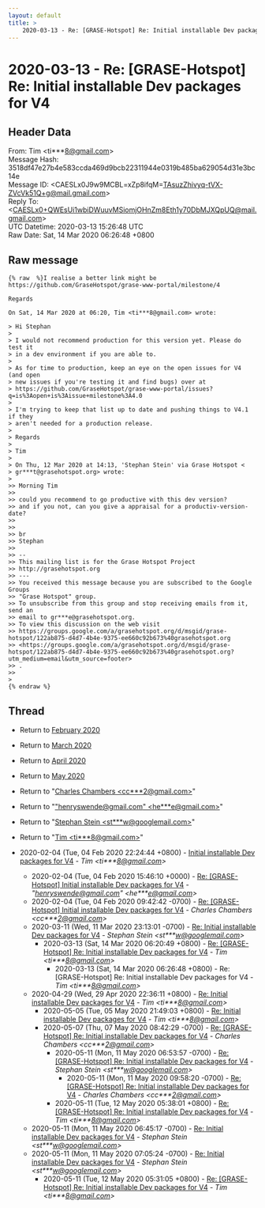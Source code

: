 ```yaml
---
layout: default
title: >
    2020-03-13 - Re: [GRASE-Hotspot] Re: Initial installable Dev packages for V4
---
```


# 2020-03-13 - Re: [GRASE-Hotspot] Re: Initial installable Dev packages for V4

## Header Data

From: Tim \<ti***8@gmail.com\><br>
Message Hash: 3518df47e27b4e583ccda469d9bcb22311944e0319b485ba629054d31e3bc14e<br>
Message ID: \<CAESLx0J9w9MCBL=xZp8ifqM=TAsuzZhivyq-tVX-ZVcVk51Q+g@mail.gmail.com\><br>
Reply To: \<CAESLx0+QWEsUi1wbiDWuuvMSiomjOHnZm8Eth1y70DbMJXQpUQ@mail.gmail.com\><br>
UTC Datetime: 2020-03-13 15:26:48 UTC<br>
Raw Date: Sat, 14 Mar 2020 06:26:48 +0800<br>

## Raw message

```
{% raw  %}I realise a better link might be
https://github.com/GraseHotspot/grase-www-portal/milestone/4

Regards

On Sat, 14 Mar 2020 at 06:20, Tim <ti***8@gmail.com> wrote:

> Hi Stephan
>
> I would not recommend production for this version yet. Please do test it
> in a dev environment if you are able to.
>
> As for time to production, keep an eye on the open issues for V4 (and open
> new issues if you're testing it and find bugs) over at
> https://github.com/GraseHotspot/grase-www-portal/issues?q=is%3Aopen+is%3Aissue+milestone%3A4.0
>
> I'm trying to keep that list up to date and pushing things to V4.1 if they
> aren't needed for a production release.
>
> Regards
>
> Tim
>
> On Thu, 12 Mar 2020 at 14:13, 'Stephan Stein' via Grase Hotspot <
> gr***t@grasehotspot.org> wrote:
>
>> Morning Tim
>>
>> could you recommend to go productive with this dev version?
>> and if you not, can you give a appraisal for a productiv-version-date?
>>
>>
>> br
>> Stephan
>>
>> --
>> This mailing list is for the Grase Hotspot Project
>> http://grasehotspot.org
>> ---
>> You received this message because you are subscribed to the Google Groups
>> "Grase Hotspot" group.
>> To unsubscribe from this group and stop receiving emails from it, send an
>> email to gr***e@grasehotspot.org.
>> To view this discussion on the web visit
>> https://groups.google.com/a/grasehotspot.org/d/msgid/grase-hotspot/122ab875-d4d7-4b4e-9375-ee660c92b673%40grasehotspot.org
>> <https://groups.google.com/a/grasehotspot.org/d/msgid/grase-hotspot/122ab875-d4d7-4b4e-9375-ee660c92b673%40grasehotspot.org?utm_medium=email&utm_source=footer>
>> .
>>
>
{% endraw %}
```

## Thread

+ Return to [February 2020](/archive/2020/02)
+ Return to [March 2020](/archive/2020/03)
+ Return to [April 2020](/archive/2020/04)
+ Return to [May 2020](/archive/2020/05)

+ Return to "[Charles Chambers <cc***2<span>@</span>gmail.com>](/authors/cc___2_at_gmail_com)"
+ Return to "["henryswende@gmail.com" <he***e<span>@</span>gmail.com>](/authors/he___e_at_gmail_com)"
+ Return to "[Stephan Stein <st***w<span>@</span>googlemail.com>](/authors/st___w_at_googlemail_com)"
+ Return to "[Tim <ti***8<span>@</span>gmail.com>](/authors/ti___8_at_gmail_com)"

+ 2020-02-04 (Tue, 04 Feb 2020 22:24:44 +0800) - [Initial installable Dev packages for V4](/archive/2020/02/dafb75b2cbb11c193bf1c1a6f279e5e8c2ff301e437db8acb1021013fb331bfd) - _Tim \<ti***8@gmail.com\>_
  + 2020-02-04 (Tue, 04 Feb 2020 15:46:10 +0000) - [Re: [GRASE-Hotspot] Initial installable Dev packages for V4](/archive/2020/02/1ca7fcb4e7d8d9fa51002f4d03cef9e8acd30218517b4b48c817556fda7513e1) - _"henryswende@gmail.com" \<he***e@gmail.com\>_
  + 2020-02-04 (Tue, 04 Feb 2020 09:42:42 -0700) - [Re: [GRASE-Hotspot] Initial installable Dev packages for V4](/archive/2020/02/cc87b8689c19b8d9bb03a106c44e279711f45cc187e01a48cee864c842f01365) - _Charles Chambers \<cc***2@gmail.com\>_
  + 2020-03-11 (Wed, 11 Mar 2020 23:13:01 -0700) - [Re: Initial installable Dev packages for V4](/archive/2020/03/dcfe48513645e50c04ac1a57863199055c24cabd7ea6de31efb02e95b0f67627) - _Stephan Stein \<st***w@googlemail.com\>_
    + 2020-03-13 (Sat, 14 Mar 2020 06:20:49 +0800) - [Re: [GRASE-Hotspot] Re: Initial installable Dev packages for V4](/archive/2020/03/1fc3234aa7c33f141ca914d5b2057f06f12abb01a68f0cc00371633a2c9cf82b) - _Tim \<ti***8@gmail.com\>_
      + 2020-03-13 (Sat, 14 Mar 2020 06:26:48 +0800) - Re: [GRASE-Hotspot] Re: Initial installable Dev packages for V4 - _Tim \<ti***8@gmail.com\>_
  + 2020-04-29 (Wed, 29 Apr 2020 22:36:11 +0800) - [Re: Initial installable Dev packages for V4](/archive/2020/04/716dbb077e0c01cacacc1ca6fa7a6f72882fb3f304dd16dca4c8c2894ab95132) - _Tim \<ti***8@gmail.com\>_
    + 2020-05-05 (Tue, 05 May 2020 21:49:03 +0800) - [Re: Initial installable Dev packages for V4](/archive/2020/05/c93acfd5178d64447975f5b0be6ccde2d392f11f8352ec7ded3f4d286e44fca4) - _Tim \<ti***8@gmail.com\>_
    + 2020-05-07 (Thu, 07 May 2020 08:42:29 -0700) - [Re: [GRASE-Hotspot] Re: Initial installable Dev packages for V4](/archive/2020/05/0db91264e6097c2095d28746e701e881f3a39fe8e4b384cb08e480908c5a9da0) - _Charles Chambers \<cc***2@gmail.com\>_
      + 2020-05-11 (Mon, 11 May 2020 06:53:57 -0700) - [Re: [GRASE-Hotspot] Re: Initial installable Dev packages for V4](/archive/2020/05/c107d1e3ea5b7e6379a818eb8eed9756565420415c16cebe020d6f712cebc895) - _Stephan Stein \<st***w@googlemail.com\>_
        + 2020-05-11 (Mon, 11 May 2020 09:58:20 -0700) - [Re: [GRASE-Hotspot] Re: Initial installable Dev packages for V4](/archive/2020/05/bb7cff84e3923081897d48563ea515ed8277936f60cabad932e8a4b390ad3742) - _Charles Chambers \<cc***2@gmail.com\>_
      + 2020-05-11 (Tue, 12 May 2020 05:38:01 +0800) - [Re: [GRASE-Hotspot] Re: Initial installable Dev packages for V4](/archive/2020/05/a9e02c7ac30efffd6ad1d8ecd40c9ca497a66db5d70292a9087cec3b9af97748) - _Tim \<ti***8@gmail.com\>_
  + 2020-05-11 (Mon, 11 May 2020 06:45:17 -0700) - [Re: Initial installable Dev packages for V4](/archive/2020/05/78a8943380abad1e77f3d6ec2ce790db61da21f131c57f5d35440c5734637290) - _Stephan Stein \<st***w@googlemail.com\>_
  + 2020-05-11 (Mon, 11 May 2020 07:05:24 -0700) - [Re: Initial installable Dev packages for V4](/archive/2020/05/75db4d7951c4dc3653ae04f1d81a75f82195237609be0de0b604d3256afe14ef) - _Stephan Stein \<st***w@googlemail.com\>_
    + 2020-05-11 (Tue, 12 May 2020 05:31:05 +0800) - [Re: [GRASE-Hotspot] Re: Initial installable Dev packages for V4](/archive/2020/05/7560425da1802dfa4d8bdd07c0865b3e12313cc789e5ffc8cf9810d79f4f159c) - _Tim \<ti***8@gmail.com\>_

